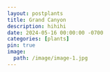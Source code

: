```yaml
---
layout: postplants
title: Grand Canyon
description: hihihi
date: 2024-05-16 00:00:00 -0700
categories: [plants]
pin: true
image: 
  path: /image/image-1.jpg
---
```









